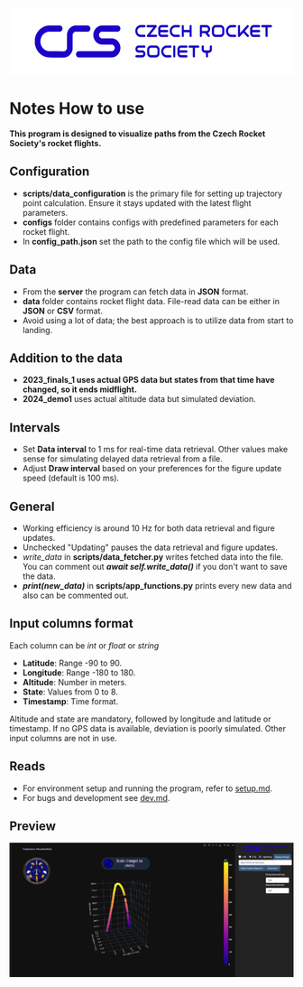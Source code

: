 <img src="scripts\assets\crs_logo.png" alt="CRS Logo" style="height: 120px;">

# Notes How to use
**This program is designed to visualize paths from the Czech Rocket Society's rocket flights.**

## Configuration
- **scripts/data_configuration** is the primary file for setting up trajectory point calculation. Ensure it stays updated with the latest flight parameters.
- **configs** folder contains configs with predefined parameters for each rocket flight.
- In **config_path.json** set the path to the config file which will be used.

## Data
- From the **server** the program can fetch data in **JSON** format.
- **data** folder contains rocket flight data. File-read data can be either in **JSON** or **CSV** format.
- Avoid using a lot of data; the best approach is to utilize data from start to landing.

## Addition to the data
- **2023_finals_1 uses actual GPS data but states from that time have changed, so it ends midflight.**
- **2024_demo1** uses actual altitude data but simulated deviation.

## Intervals
- Set **Data interval** to 1 ms for real-time data retrieval. Other values make sense for simulating delayed data retrieval from a file.
- Adjust **Draw interval** based on your preferences for the figure update speed (default is 100 ms).

## General
- Working efficiency is around 10 Hz for both data retrieval and figure updates.
- Unchecked "Updating" pauses the data retrieval and figure updates.
- *write_data* in **scripts/data_fetcher.py** writes fetched data into the file. You can comment out ***await self.write_data()*** if you don't want to save the data.
- ***print(new_data)*** in **scripts/app_functions.py** prints every new data and also can be commented out.

## Input columns format
Each column can be *int* or *float* or *string*

- **Latitude**: Range -90 to 90.
- **Longitude**: Range -180 to 180.
- **Altitude**: Number in meters.
- **State**: Values from 0 to 8.
- **Timestamp**: Time format.

Altitude and state are mandatory, followed by longitude and latitude or timestamp. If no GPS data is available, deviation is poorly simulated. Other input columns are not in use.

## Reads
- For environment setup and running the program, refer to [setup.md](use.md).
- For bugs and development see [dev.md](dev.md).

## Preview
<img src="scripts\assets\preview.png" alt="Preview Screenshot">